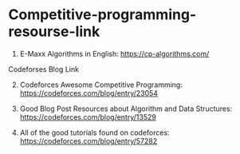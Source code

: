 # Competitive-programming-resourse-link

   
1. E-Maxx Algorithms in English: https://cp-algorithms.com/

Codeforses Blog Link

2. Codeforces Awesome Competitive Programming: https://codeforces.com/blog/entry/23054
       
3. Good Blog Post Resources about Algorithm and Data Structures: https://codeforces.com/blog/entry/13529

4. All of the good tutorials found on codeforces: https://codeforces.com/blog/entry/57282
